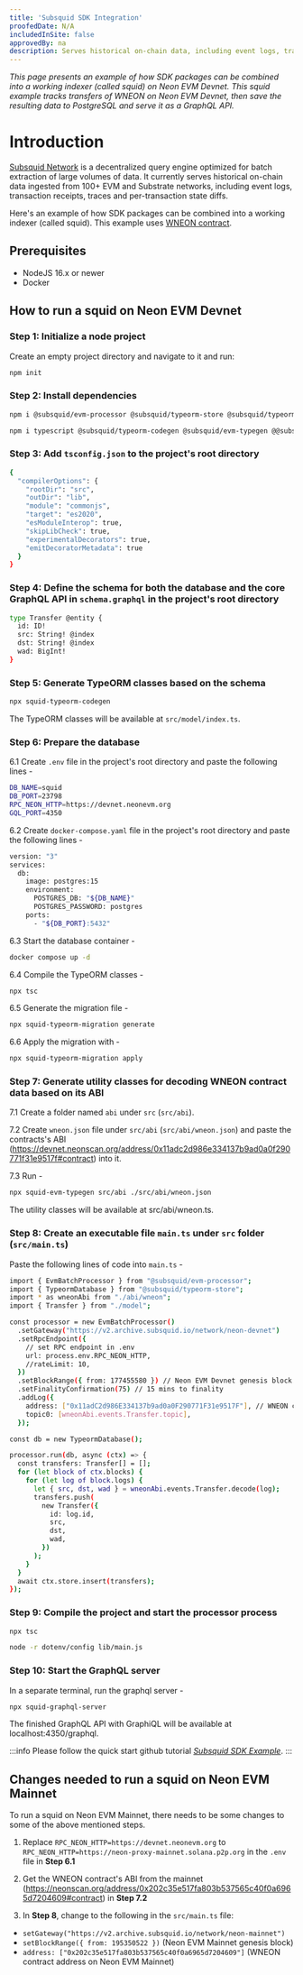 ```yaml
---
title: 'Subsquid SDK Integration'
proofedDate: N/A
includedInSite: false
approvedBy: na
description: Serves historical on-chain data, including event logs, transaction receipts, traces and per-transaction state diffs.
---
```


_This page presents an example of how SDK packages can be combined into a working indexer (called squid) on Neon EVM Devnet. This squid example tracks transfers of WNEON on Neon EVM Devnet, then save the resulting data to PostgreSQL and serve it as a GraphQL API._

# Introduction

[Subsquid Network](https://docs.subsquid.io/) is a decentralized query engine optimized for batch extraction of large volumes of data. It currently serves historical on-chain data ingested from 100+ EVM and Substrate networks, including event logs, transaction receipts, traces and per-transaction state diffs.

Here's an example of how SDK packages can be combined into a working indexer (called squid). This example uses [WNEON contract](https://devnet.neonscan.org/address/0x11adc2d986e334137b9ad0a0f290771f31e9517f).

## Prerequisites

- NodeJS 16.x or newer
- Docker

## How to run a squid on Neon EVM Devnet

### Step 1: Initialize a node project

Create an empty project directory and navigate to it and run:

```sh
npm init
```

### Step 2: Install dependencies

```sh
npm i @subsquid/evm-processor @subsquid/typeorm-store @subsquid/typeorm-migration @subsquid/graphql-server

npm i typescript @subsquid/typeorm-codegen @subsquid/evm-typegen @@subsquid/util-internal-validation --save-dev
```

### Step 3: Add `tsconfig.json` to the project's root directory

```sh
{
  "compilerOptions": {
    "rootDir": "src",
    "outDir": "lib",
    "module": "commonjs",
    "target": "es2020",
    "esModuleInterop": true,
    "skipLibCheck": true,
    "experimentalDecorators": true,
    "emitDecoratorMetadata": true
  }
}
```

### Step 4: Define the schema for both the database and the core GraphQL API in `schema.graphql` in the project's root directory

```sh
type Transfer @entity {
  id: ID!
  src: String! @index
  dst: String! @index
  wad: BigInt!
}
```

### Step 5: Generate TypeORM classes based on the schema

```sh
npx squid-typeorm-codegen
```

The TypeORM classes will be available at `src/model/index.ts`.

### Step 6: Prepare the database

6.1 Create `.env` file in the project's root directory and paste the following lines -

```sh
DB_NAME=squid
DB_PORT=23798
RPC_NEON_HTTP=https://devnet.neonevm.org
GQL_PORT=4350
```

6.2 Create `docker-compose.yaml` file in the project's root directory and paste the following lines -

```sh
version: "3"
services:
  db:
    image: postgres:15
    environment:
      POSTGRES_DB: "${DB_NAME}"
      POSTGRES_PASSWORD: postgres
    ports:
      - "${DB_PORT}:5432"
```

6.3 Start the database container -

```sh
docker compose up -d
```

6.4 Compile the TypeORM classes -

```sh
npx tsc
```

6.5 Generate the migration file -

```sh
npx squid-typeorm-migration generate
```

6.6 Apply the migration with -

```sh
npx squid-typeorm-migration apply
```

### Step 7: Generate utility classes for decoding WNEON contract data based on its ABI

7.1 Create a folder named `abi` under `src` (`src/abi`).

7.2 Create `wneon.json` file under `src/abi` (`src/abi/wneon.json`) and paste the contracts's ABI (https://devnet.neonscan.org/address/0x11adc2d986e334137b9ad0a0f290771f31e9517f#contract) into it.

7.3 Run -

```sh
npx squid-evm-typegen src/abi ./src/abi/wneon.json
```

The utility classes will be available at src/abi/wneon.ts.

### Step 8: Create an executable file `main.ts` under `src` folder (`src/main.ts`)

Paste the following lines of code into `main.ts` -

```sh
import { EvmBatchProcessor } from "@subsquid/evm-processor";
import { TypeormDatabase } from "@subsquid/typeorm-store";
import * as wneonAbi from "./abi/wneon";
import { Transfer } from "./model";

const processor = new EvmBatchProcessor()
  .setGateway("https://v2.archive.subsquid.io/network/neon-devnet")
  .setRpcEndpoint({
    // set RPC endpoint in .env
    url: process.env.RPC_NEON_HTTP,
    //rateLimit: 10,
  })
  .setBlockRange({ from: 177455580 }) // Neon EVM Devnet genesis block
  .setFinalityConfirmation(75) // 15 mins to finality
  .addLog({
    address: ["0x11adC2d986E334137b9ad0a0F290771F31e9517F"], // WNEON contract address on Neon EVM Devnet
    topic0: [wneonAbi.events.Transfer.topic],
  });

const db = new TypeormDatabase();

processor.run(db, async (ctx) => {
  const transfers: Transfer[] = [];
  for (let block of ctx.blocks) {
    for (let log of block.logs) {
      let { src, dst, wad } = wneonAbi.events.Transfer.decode(log);
      transfers.push(
        new Transfer({
          id: log.id,
          src,
          dst,
          wad,
        })
      );
    }
  }
  await ctx.store.insert(transfers);
});
```

### Step 9: Compile the project and start the processor process

```sh
npx tsc
```

```sh
node -r dotenv/config lib/main.js
```

### Step 10: Start the GraphQL server

In a separate terminal, run the graphql server -

```sh
npx squid-graphql-server
```

The finished GraphQL API with GraphiQL will be available at localhost:4350/graphql.

:::info
Please follow the quick start github tutorial _[Subsquid SDK Example](https://github.com/neonlabsorg/neon-tutorials/tree/main/subsquid)_.
:::

## Changes needed to run a squid on Neon EVM Mainnet

To run a squid on Neon EVM Mainnet, there needs to be some changes to some of the above mentioned steps.

1. Replace `RPC_NEON_HTTP=https://devnet.neonevm.org` to `RPC_NEON_HTTP=https://neon-proxy-mainnet.solana.p2p.org` in the `.env` file in **Step 6.1**

2. Get the WNEON contract's ABI from the mainnet (https://neonscan.org/address/0x202c35e517fa803b537565c40f0a6965d7204609#contract) in **Step 7.2**

3. In **Step 8**, change to the following in the `src/main.ts` file:

- `setGateway("https://v2.archive.subsquid.io/network/neon-mainnet")`
- `setBlockRange({ from: 195350522 })` (Neon EVM Mainnet genesis block)
- `address: ["0x202c35e517fa803b537565c40f0a6965d7204609"]` (WNEON contract address on Neon EVM Mainnet)
